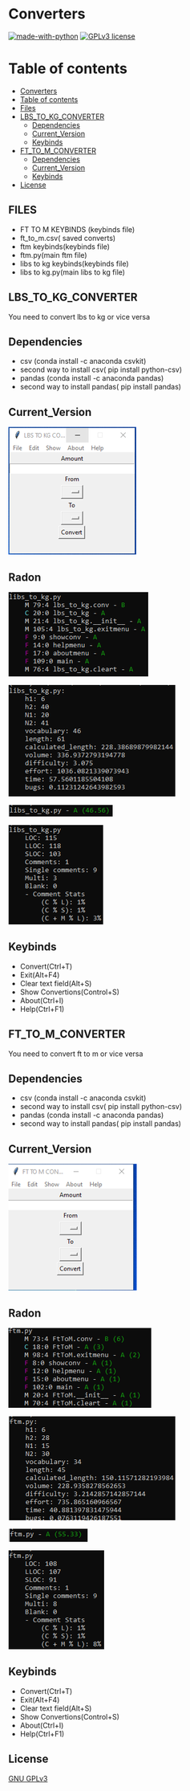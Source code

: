 # Converters


[![made-with-python](https://img.shields.io/badge/Made%20with-Python-1f425f.svg)](https://www.python.org/) [![GPLv3 license](https://img.shields.io/badge/License-GPLv3-blue.svg)](http://perso.crans.org/besson/LICENSE.html)

# Table of contents
<!--ts-->
  * [Converters](#Converters)
  * [Table of contents](#Table_of_contents)
  * [Files](#Files)
  * [LBS_TO_KG_CONVERTER](#LBS_TO_KG_CONVERTER)
    * [Dependencies](#Dependencies)
    * [Current_Version](#Current_Version)
    * [Keybinds](#Keybinds)
  * [FT_TO_M_CONVERTER](#FT_TO_M_CONVERTER)
    * [Dependencies](#Dependencies)
    * [Current_Version](#Current_Version)
    * [Keybinds](#Keybinds)
  * [License](#License)
<!--te-->


## FILES
<ul>
  <li> FT TO M KEYBINDS (keybinds file) </li>
  <li> ft_to_m.csv( saved converts) </li>
  <li> ftm keybinds(keybinds file) </li>
  <li> ftm.py(main ftm file) </li>
  <li> libs to kg keybinds(keybinds file) </li>
  <li> libs to kg.py(main libs to kg file) </li>
 </ul>

## LBS_TO_KG_CONVERTER

You need to convert lbs to kg or vice versa

## Dependencies

<ul>
  <li> csv (conda install -c anaconda csvkit) </li>
  <li> second way to install csv( pip install python-csv) </li>
  <li> pandas (conda install -c anaconda pandas) </li>
  <li> second way to install pandas( pip install pandas) </li>
</ul>

## Current_Version

<p><img src ="images/lbs to kg converter.png" title = "lbs to kg converter Version"/> </p>

## Radon

<p><img src ="images/libs_to_kg radon cc.png" title="libs to kg radon cc"/></p>
<p><img src ="images/libs_to_kg radon hal.png" title="libs to kg radon hal"/></p>
<p><img src ="images/libs_to_kg radon mi.png" title="libs to kg radon mi"/></p>
<p><img src ="images/libs_to_kg radon raw.png" title="libs to kg radon raw"/></p>

## Keybinds 
<ul>
  <li> Convert(Ctrl+T) </li>
  <li> Exit(Alt+F4) </li>
  <li> Clear text field(Alt+S) </li>
  <li> Show Convertions(Control+S) </li>
  <li> About(Ctrl+I) </li>
  <li> Help(Ctrl+F1) </li>
</ul>

## FT_TO_M_CONVERTER

 You need to convert ft to m or vice versa
 
 ## Dependencies

 <ul>
  <li> csv (conda install -c anaconda csvkit) </li>
  <li> second way to install csv( pip install python-csv) </li>
  <li> pandas (conda install -c anaconda pandas) </li>
  <li> second way to install pandas( pip install pandas) </li>
</ul>
 
## Current_Version
 
 <p><img src ="images/ft to m.png" title = "ft to m converter Version"/> </p>

 ## Radon

<p><img src ="images/ftm radon cc.png" title="f to m radon cc"/></p>
<p><img src ="images/ftm radon hal.png" title="f to m radon hal"/></p>
<p><img src ="images/ftm radon mi.png" title="f to m radon mi"/></p>
<p><img src ="images/ftm radon raw.png" title="f to m radon raw"/></p>

## Keybinds 
<ul>
  <li> Convert(Ctrl+T) </li>
  <li> Exit(Alt+F4) </li>
  <li> Clear text field(Alt+S) </li>
  <li> Show Convertions(Control+S) </li>
  <li> About(Ctrl+I) </li>
  <li> Help(Ctrl+F1) </li>
</ul>

 
## License
[GNU GPLv3](https://choosealicense.com/licenses/gpl-3.0/)
